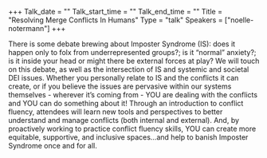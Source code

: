 +++
Talk_date = ""
Talk_start_time = ""
Talk_end_time = ""
Title = "Resolving Merge Conflicts In Humans"
Type = "talk"
Speakers = ["noelle-notermann"]
+++

There is some debate brewing about Imposter Syndrome (IS): does it happen only to folx from underrepresented groups?; is it “normal” anxiety?; is it inside your head or might there be external forces at play? We will touch on this debate, as well as the intersection of IS and systemic and societal DEI issues. Whether you personally relate to IS and the conflicts it can create, or if you believe the issues are pervasive within our systems themselves - wherever it’s coming from - YOU are dealing with the conflicts and YOU can do something about it! Through an introduction to conflict fluency, attendees will learn new tools and perspectives to better understand and manage conflicts (both internal and external). And, by proactively working to practice conflict fluency skills, YOU can create more equitable, supportive, and inclusive spaces…and help to banish Imposter Syndrome once and for all.
